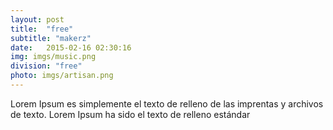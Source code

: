```yaml
---
layout: post
title:  "free"
subtitle: "makerz"
date:   2015-02-16 02:30:16
img: imgs/music.png
division: "free"
photo: imgs/artisan.png
---
```

Lorem Ipsum es simplemente el texto de relleno de las imprentas y archivos de texto. Lorem Ipsum ha sido el texto de relleno estándar